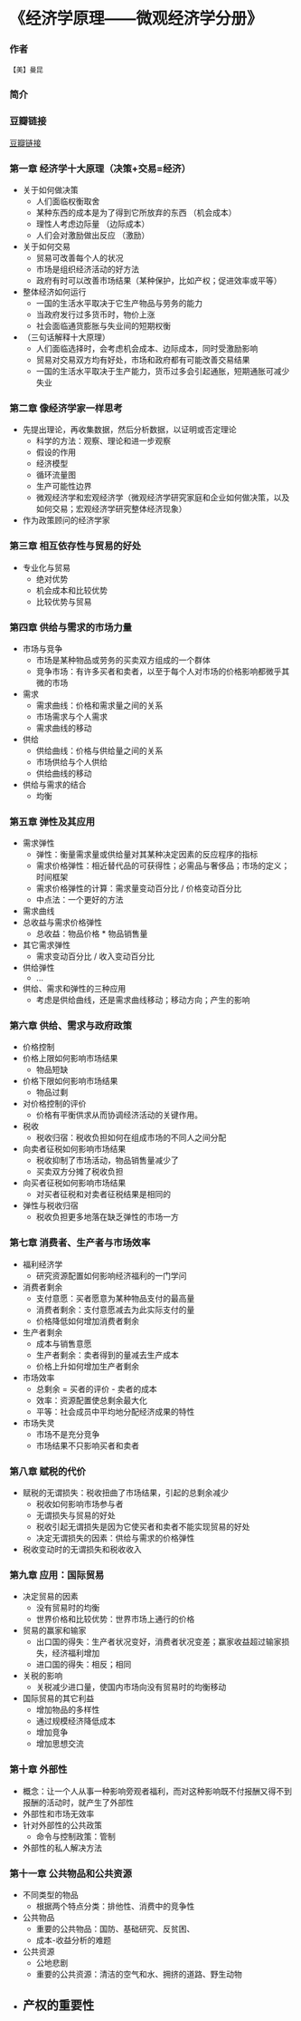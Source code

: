 《经济学原理——微观经济学分册》
==================

### 作者
    【美】曼昆

### 简介
   
### 豆瓣链接
  [豆瓣链接]()

### 第一章 经济学十大原理（决策+交易=经济）
  - 关于如何做决策
    - 人们面临权衡取舍
    - 某种东西的成本是为了得到它所放弃的东西 （机会成本）
    - 理性人考虑边际量 （边际成本）
    - 人们会对激励做出反应 （激励）
  - 关于如何交易
    - 贸易可改善每个人的状况
    - 市场是组织经济活动的好方法
    - 政府有时可以改善市场结果（某种保护，比如产权；促进效率或平等）
  - 整体经济如何运行
    - 一国的生活水平取决于它生产物品与劳务的能力
    - 当政府发行过多货币时，物价上涨
    - 社会面临通货膨胀与失业间的短期权衡
  - （三句话解释十大原理）
    - 人们面临选择时，会考虑机会成本、边际成本，同时受激励影响
    - 贸易对交易双方均有好处，市场和政府都有可能改善交易结果
    - 一国的生活水平取决于生产能力，货币过多会引起通胀，短期通胀可减少失业
    
### 第二章 像经济学家一样思考

  - 先提出理论，再收集数据，然后分析数据，以证明或否定理论
    - 科学的方法：观察、理论和进一步观察
    - 假设的作用
    - 经济模型
    - 循环流量图
    - 生产可能性边界
    - 微观经济学和宏观经济学（微观经济学研究家庭和企业如何做决策，以及如何交易；宏观经济学研究整体经济现象）
  - 作为政策顾问的经济学家

### 第三章 相互依存性与贸易的好处

  - 专业化与贸易
    - 绝对优势
    - 机会成本和比较优势
    - 比较优势与贸易

### 第四章 供给与需求的市场力量

  - 市场与竞争
    - 市场是某种物品或劳务的买卖双方组成的一个群体
    - 竞争市场：有许多买者和卖者，以至于每个人对市场的价格影响都微乎其微的市场
  - 需求
    - 需求曲线：价格和需求量之间的关系
    - 市场需求与个人需求
    - 需求曲线的移动
  - 供给
    - 供给曲线：价格与供给量之间的关系
    - 市场供给与个人供给
    - 供给曲线的移动
  - 供给与需求的结合
    - 均衡
      
### 第五章 弹性及其应用
  
  - 需求弹性
    - 弹性：衡量需求量或供给量对其某种决定因素的反应程序的指标
    - 需求价格弹性：相近替代品的可获得性；必需品与奢侈品；市场的定义；时间框架
    - 需求价格弹性的计算：需求量变动百分比 / 价格变动百分比
    - 中点法：一个更好的方法
  - 需求曲线
  - 总收益与需求价格弹性
    - 总收益：物品价格 * 物品销售量
  - 其它需求弹性
    - 需求变动百分比 / 收入变动百分比
  - 供给弹性
    - ...
  - 供给、需求和弹性的三种应用
    - 考虑是供给曲线，还是需求曲线移动；移动方向；产生的影响
    
### 第六章 供给、需求与政府政策

  - 价格控制
  - 价格上限如何影响市场结果
    - 物品短缺
  - 价格下限如何影响市场结果
    - 物品过剩
  - 对价格控制的评价
    - 价格有平衡供求从而协调经济活动的关键作用。
  - 税收
    - 税收归宿：税收负担如何在组成市场的不同人之间分配
  - 向卖者征税如何影响市场结果
    - 税收抑制了市场活动，物品销售量减少了
    - 买卖双方分摊了税收负担
  - 向买者征税如何影响市场结果
    - 对买者征税和对卖者征税结果是相同的
  - 弹性与税收归宿
    - 税收负担更多地落在缺乏弹性的市场一方
    
### 第七章 消费者、生产者与市场效率

  - 福利经济学
    - 研究资源配置如何影响经济福利的一门学问
  - 消费者剩余
    - 支付意愿：买者愿意为某种物品支付的最高量
    - 消费者剩余：支付意愿减去为此实际支付的量
    - 价格降低如何增加消费者剩余
  - 生产者剩余
    - 成本与销售意愿
    - 生产者剩余：卖者得到的量减去生产成本
    - 价格上升如何增加生产者剩余
  - 市场效率
    - 总剩余 = 买者的评价 - 卖者的成本
    - 效率：资源配置使总剩余最大化
    - 平等：社会成员中平均地分配经济成果的特性
  - 市场失灵
    - 市场不是充分竞争
    - 市场结果不只影响买者和卖者

### 第八章 赋税的代价

  - 赋税的无谓损失：税收扭曲了市场结果，引起的总剩余减少
    - 税收如何影响市场参与者
    - 无谓损失与贸易的好处
    - 税收引起无谓损失是因为它使买者和卖者不能实现贸易的好处
    - 决定无谓损失的因素：供给与需求的价格弹性
  - 税收变动时的无谓损失和税收收入

### 第九章 应用：国际贸易

  - 决定贸易的因素
    - 没有贸易时的均衡
    - 世界价格和比较优势：世界市场上通行的价格
  - 贸易的赢家和输家
    - 出口国的得失：生产者状况变好，消费者状况变差；赢家收益超过输家损失，经济福利增加
    - 进口国的得失：相反；相同
  - 关税的影响
    - 关税减少进口量，使国内市场向没有贸易时的均衡移动
  - 国际贸易的其它利益
    - 增加物品的多样性
    - 通过规模经济降低成本
    - 增加竞争
    - 增加思想交流

### 第十章 外部性

  - 概念：让一个人从事一种影响旁观者福利，而对这种影响既不付报酬又得不到报酬的活动时，就产生了外部性
  - 外部性和市场无效率
  - 针对外部性的公共政策
    - 命令与控制政策：管制
  - 外部性的私人解决方法
  
### 第十一章 公共物品和公共资源

  - 不同类型的物品
    - 根据两个特点分类：排他性、消费中的竞争性
  - 公共物品
    - 重要的公共物品：国防、基础研究、反贫困、
    - 成本-收益分析的难题
  - 公共资源
    - 公地悲剧
    - 重要的公共资源：清洁的空气和水、拥挤的道路、野生动物
  - 产权的重要性
    - 




